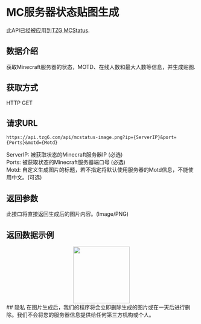 # MC服务器状态贴图生成
此API已经被应用到[TZG MCStatus](https://mcstatus.tzg6.com).
## 数据介绍
获取Minecraft服务器的状态，MOTD、在线人数和最大人数等信息，并生成贴图.
## 获取方式
HTTP GET
## 请求URL
```
https://api.tzg6.com/api/mcstatus-image.png?ip={ServerIP}&port={Ports}&motd={Motd}
```
ServerIP: 被获取状态的Minecraft服务器IP (必选)   
Ports: 被获取状态的Minecraft服务器端口号 (必选)   
Motd: 自定义生成图片的标题，若不指定将默认使用服务器的Motd信息，不能使用中文。(可选)   
## 返回参数
此接口将直接返回生成后的图片内容。(Image/PNG)
## 返回数据示例
<div style="text-align:center"><img style="float:middle" src='https://api.tzg6.com/api/mcstatus-image.png?ip=mc.tzg6.com&port=25565&motd=TZG-Craft' height="150"></div>
## 隐私
在图片生成后，我们的程序将会立即删除生成的图片或在一天后进行删除。我们不会将您的服务器信息提供给任何第三方机构或个人。
